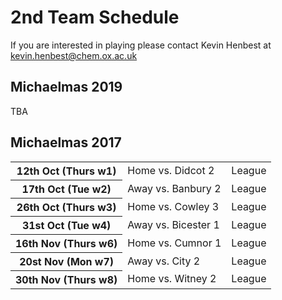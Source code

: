 # 2nd Team Schedule

If you are interested in playing please contact Kevin Henbest at [kevin.henbest@chem.ox.ac.uk](mailto:kevin.henbest@chem.ox.ac.uk)

## Michaelmas 2019

TBA

## Michaelmas 2017

<table>
<tr>
<th> 12th Oct (Thurs w1)</th>
<td> Home vs. Didcot 2 </td>
<td> League</td>
</tr>

<tr>
<th> 17th Oct (Tue w2)</th>
<td> Away vs. Banbury 2 </td>
<td> League</td>
</tr>

<tr>
<th> 26th Oct (Thurs w3)</th>
<td> Home vs. Cowley 3</td>
<td> League</td>
</tr>

<tr>
<th> 31st Oct (Tue w4)</th>
<td> Away vs. Bicester 1</td>
<td> League</td>
</tr>

<tr>
<th> 16th Nov (Thurs w6)</th>
<td> Home vs. Cumnor 1</td>
<td> League</td>
</tr>

<tr>
<th> 20st Nov (Mon w7) </th>
<td> Away vs. City 2</td>
<td> League</td>
</tr>

<tr>
<th> 30th Nov (Thurs w8) </th>
<td> Home vs. Witney 2</td>
<td> League</td>
</tr>
</table>